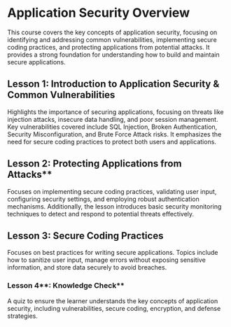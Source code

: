 
# **Application Security Overview**

This course covers the key concepts of application security, focusing on identifying and addressing common vulnerabilities, implementing secure coding practices, and protecting applications from potential attacks. It provides a strong foundation for understanding how to build and maintain secure applications.

## **Lesson 1: Introduction to Application Security & Common Vulnerabilities**

Highlights the importance of securing applications, focusing on threats like injection attacks, insecure data handling, and poor session management. Key vulnerabilities covered include SQL Injection, Broken Authentication, Security Misconfiguration, and Brute Force Attack risks. It emphasizes the need for secure coding practices to protect both users and applications.

  
## Lesson 2: Protecting Applications from Attacks**

Focuses on implementing secure coding practices, validating user input, configuring security settings, and employing robust authentication mechanisms. Additionally, the lesson introduces basic security monitoring techniques to detect and respond to potential threats effectively.

  
## Lesson 3: Secure Coding Practices

Focuses on best practices for writing secure applications. Topics include how to sanitize user input, manage errors without exposing sensitive information, and store data securely to avoid breaches.

### **Lesson** **4****: Knowledge Check**

A quiz to ensure the learner understands the key concepts of application security, including vulnerabilities, secure coding, encryption, and defense strategies.
<!--stackedit_data:
eyJoaXN0b3J5IjpbMjEzMjQxMDA0NF19
-->